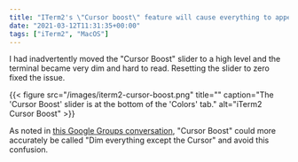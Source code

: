 ```yaml
---
title: "ITerm2's \"Cursor boost\" feature will cause everything to appear dimmed"
date: "2021-03-12T11:31:35+00:00"
tags: ["iTerm2", "MacOS"]
---
```


I had inadvertently moved the "Cursor Boost" slider to a high level and the terminal
became very dim and hard to read. Resetting the slider to zero fixed the issue.

{{< figure src="/images/iterm2-cursor-boost.png" title="" caption="The 'Cursor Boost' slider is at the bottom of the 'Colors' tab." alt="iTerm2 Cursor Boost" >}}

As noted in [this Google Groups
conversation](https://groups.google.com/g/iterm2-discuss/c/sVjKI3VqRcs), "Cursor
Boost" could more accurately be called "Dim everything except the
Cursor" and avoid this confusion.



